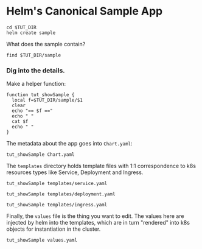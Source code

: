 # Helm's Canonical Sample App

<!-- @createSampleApp -->
```
cd $TUT_DIR
helm create sample
```

What does the sample contain?
```
find $TUT_DIR/sample
```

### Dig into the details.

Make a helper function:
```
function tut_showSample {
  local f=$TUT_DIR/sample/$1
  clear
  echo "== $f =="
  echo " "
  cat $f
  echo " "
}
```

The metadata about the app goes into `Chart.yaml`:
```
tut_showSample Chart.yaml
```

The `templates` directory holds template files
with 1:1 correspondence to k8s resources types like
Service, Deployment and Ingress.

```
tut_showSample templates/service.yaml
```

```
tut_showSample templates/deployment.yaml
```

```
tut_showSample templates/ingress.yaml
```

Finally, the `values` file is the thing
you want to edit.  The values here are injected by
helm into the templates, which are in turn "rendered"
into k8s objects for instantiation in the cluster.
```
tut_showSample values.yaml
```

